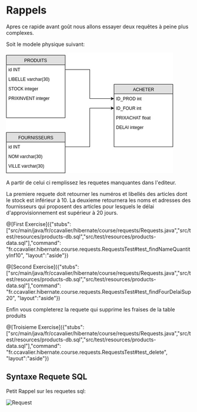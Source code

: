 # Rappels

Apres ce rapide avant goût nous allons essayer deux requêtes à peine plus complexes.

Soit le modele physique suivant:


![Modele](https://github.com/CCavalier/orm-epsi/blob/master/course/PRODUITS-FOURNISSEURS.jpg?raw=true)

A partir de celui ci remplissez les requetes manquantes dans l'editeur.

La premiere requete doit retourner les numéros et libellés des articles dont le stock est inférieur à 10.
La deuxieme retournera les noms et adresses des fournisseurs qui proposent des articles
pour lesquels le délai d'approvisionnement est supérieur à 20 jours.


@[First Exercise]({"stubs": ["src/main/java/fr/ccavalier/hibernate/course/requests/Requests.java","src/test/resources/products-db.sql","src/test/resources/products-data.sql"],"command": "fr.ccavalier.hibernate.course.requests.RequestsTest#test_findNameQuantityInf10", "layout":"aside"})

@[Second Exercise]({"stubs": ["src/main/java/fr/ccavalier/hibernate/course/requests/Requests.java","src/test/resources/products-db.sql","src/test/resources/products-data.sql"],"command": "fr.ccavalier.hibernate.course.requests.RequestsTest#test_findFourDelaiSup20", "layout":"aside"})

Enfin vous completerez la requete qui supprime les fraises de la table produits

@[Troisieme Exercise]({"stubs": ["src/main/java/fr/ccavalier/hibernate/course/requests/Requests.java","src/test/resources/products-db.sql","src/test/resources/products-data.sql"],"command": "fr.ccavalier.hibernate.course.requests.RequestsTest#test_delete", "layout":"aside"})


## Syntaxe Requete SQL

Petit Rappel sur les requetes sql:


![Request](http://2.bp.blogspot.com/-taKaY43cWi4/UNbyD7tHSVI/AAAAAAAAGtg/O0S350z_4oQ/s1600/sql-selection.png)